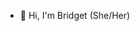 - 👋 Hi, I'm Bridget (She/Her)
<!---
CoderSocks/CoderSocks is a ✨ special ✨ repository because its `README.md` (this file) appears on your GitHub profile.
You can click the Preview link to take a look at your changes.
--->
